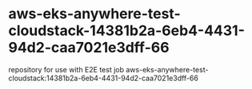 # aws-eks-anywhere-test-cloudstack-14381b2a-6eb4-4431-94d2-caa7021e3dff-66
repository for use with E2E test job aws-eks-anywhere-test-cloudstack:14381b2a-6eb4-4431-94d2-caa7021e3dff-66
